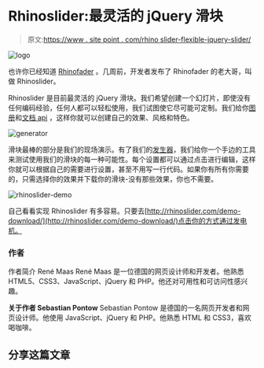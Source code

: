# Rhinoslider:最灵活的 jQuery 滑块

> 原文:[https://www . site point . com/rhino slider-flexible-jquery-slider/](https://www.sitepoint.com/rhinoslider-flexible-jquery-slider/)

![](../Images/c9ef8d2f2d342de89cd25b6f52247332.png "logo")

也许你已经知道 [Rhinofader](http://www.jquery4u.com/guest-posts/rinoslider-simple-jquery-fade-slider-guest-post/) 。几周前，开发者发布了 Rhinofader 的老大哥，叫做 Rhinoslider。

Rhinoslider 是目前最灵活的 jQuery 滑块。我们希望创建一个幻灯片，即使没有任何编码经验，任何人都可以轻松使用，我们试图使它尽可能可定制。我们给你[图册](http://rhinoslider.com/how-to-use/)和[文档 api](http://rhinoslider.com/api/) ，这样你就可以创建自己的效果、风格和特色。

![](../Images/568220e054f3ef539c5007abab7d7bcd.png "generator")

滑块最棒的部分是我们的现场演示。有了我们的[发生器](http://rhinoslider.com/demo-download/)，我们给你一个手边的工具来测试使用我们的滑块的每一种可能性。每个设置都可以通过点击进行编辑，这样你就可以根据自己的需要进行设置，甚至不用写一行代码。如果你有所有你需要的，只需选择你的效果并下载你的滑块-没有那些效果，你也不需要。

![](../Images/d2dc58deb72b632355b26221c89c3fc0.png "rhinoslider-demo")

自己看看实现 Rhinoslider 有多容易。只要去[http://rhinoslider.com/demo-download/](http://rhinoslider.com/demo-download/)点击你的方式通过发电机。

### 作者

作者简介 René Maas
René Maas 是一位德国的网页设计师和开发者。他熟悉 HTML5、CSS3、JavaScript、jQuery 和 PHP。他还对可用性和可访问性感兴趣。

**关于作者 Sebastian Pontow**
Sebastian Pontow 是德国的一名网页开发者和网页设计师。他使用 JavaScript、jQuery 和 PHP。他熟悉 HTML 和 CSS3，喜欢喝咖啡。

## 分享这篇文章